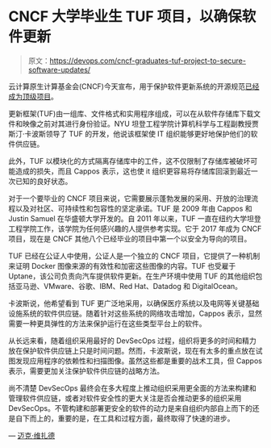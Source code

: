 # CNCF 大学毕业生 TUF 项目，以确保软件更新

> 原文：<https://devops.com/cncf-graduates-tuf-project-to-secure-software-updates/>

云计算原生计算基金会(CNCF)今天宣布，用于保护软件更新系统的开源规范[已经成为顶级项目](https://www.cncf.io/announcement/2019/12/18/cloud-native-computing-foundation-announces-tuf-graduation/)。

更新框架(TUF)由一组库、文件格式和实用程序组成，可以在从软件存储库下载文件和映像之前对其进行身份验证。NYU 坦登工程学院计算机科学与工程副教授贾斯汀·卡波斯领导了 TUF 的开发，他说该框架使 IT 组织能够更好地保护他们的软件供应链。

此外，TUF 以模块化的方式隔离存储库中的工件，这不仅限制了存储库被破坏可能造成的损失，而且 Cappos 表示，这也使 it 组织更容易将存储库回滚到最近一次已知的良好状态。

对于一个要毕业的 CNCF 项目来说，它需要展示蓬勃发展的采用、开放的治理流程以及对社区、可持续性和包容性的坚定承诺。TUF 是 2009 年由 Cappos 和 Justin Samuel 在华盛顿大学开发的。自 2011 年以来，TUF 一直在纽约大学坦登工程学院工作，该学院为任何感兴趣的人提供参考实现。它于 2017 年成为 CNCF 项目，现在是 CNCF 其他八个已经毕业的项目中第一个以安全为导向的项目。

TUF 已经在公证人中使用，公证人是一个独立的 CNCF 项目，它提供了一种机制来证明 Docker 图像来源的有效性和加密这些图像的内容。TUF 也受雇于 Uptane，该公司负责向汽车提供软件更新。在生产环境中使用 TUF 的其他组织包括亚马逊、VMware、谷歌、IBM、Red Hat、Datadog 和 DigitalOcean。

卡波斯说，他希望看到 TUF 更广泛地采用，以确保医疗系统以及电网等关键基础设施系统的软件供应链。随着针对这些系统的网络攻击增加，Cappos 表示，显然需要一种更具弹性的方法来保护运行在这些类型平台上的软件。

从长远来看，随着组织采用最好的 DevSecOps 过程，组织将更多的时间和精力放在保护软件供应链上只是时间问题。然而，卡波斯说，现在有太多的重点放在试图发现应用程序的依赖性和扫描图像。虽然这些都是重要的战术工具，但 Cappos 表示，需要更加关注保护软件供应链的战略方法。

尚不清楚 DevSecOps 最终会在多大程度上推动组织采用更全面的方法来构建和管理软件供应链，或者对软件安全性的更大关注是否会推动更多的组织采用 DevSecOps。不管构建和部署更安全的软件的动力是来自组织内部自上而下的还是自下而上的，重要的是，在工具和过程方面，最终取得了快速的进步。

— [迈克·维扎德](https://devops.com/author/mike-vizard/)